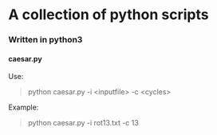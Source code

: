 # A collection of python scripts
### Written in python3

#### caesar.py
Use: 
> python caesar.py -i \<inputfile\> -c \<cycles\>

Example: 
> python caesar.py -i rot13.txt -c 13
